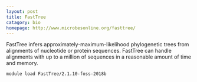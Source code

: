 ```yaml
---
layout: post
title: FastTree
catagory: bio 
homepage: http://www.microbesonline.org/fasttree/
---
```

FastTree infers approximately-maximum-likelihood phylogenetic trees from alignments of nucleotide or protein sequences. FastTree can handle alignments with up to a million of sequences in a reasonable amount of time and memory. 
```
module load FastTree/2.1.10-foss-2018b
```
